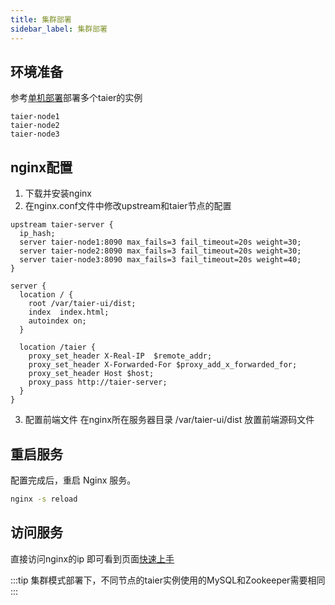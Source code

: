 ```yaml
---
title: 集群部署
sidebar_label: 集群部署
---
```


## 环境准备
参考[单机部署](./quickstart/deploy/deployment-quick.md)部署多个taier的实例
```shell
taier-node1
taier-node2
taier-node3
```


## nginx配置
1. 下载并安装nginx
2. 在nginx.conf文件中修改upstream和taier节点的配置  
```shell
upstream taier-server {
  ip_hash;
  server taier-node1:8090 max_fails=3 fail_timeout=20s weight=30;
  server taier-node2:8090 max_fails=3 fail_timeout=20s weight=30;
  server taier-node3:8090 max_fails=3 fail_timeout=20s weight=40;
}

server { 
  location / {
    root /var/taier-ui/dist;
    index  index.html;
    autoindex on;
  }

  location /taier {
    proxy_set_header X-Real-IP  $remote_addr;
    proxy_set_header X-Forwarded-For $proxy_add_x_forwarded_for;
    proxy_set_header Host $host;
    proxy_pass http://taier-server;
  }
}
```

3. 配置前端文件
  在nginx所在服务器目录 /var/taier-ui/dist 放置前端源码文件

   
## 重启服务

配置完成后，重启 Nginx 服务。

```bash
nginx -s reload
```

## 访问服务
直接访问nginx的ip 即可看到页面[快速上手](./quickstart/start.md)

:::tip
集群模式部署下，不同节点的taier实例使用的MySQL和Zookeeper需要相同
:::